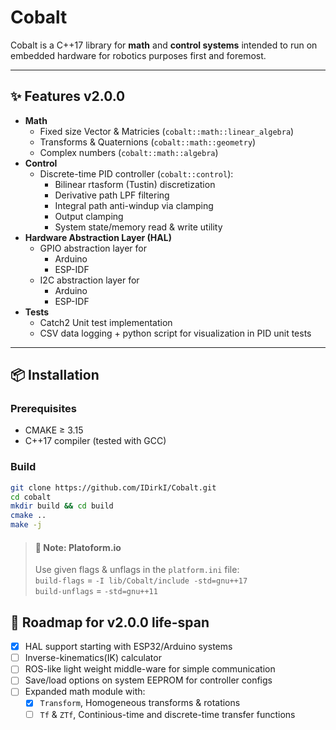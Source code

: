# Cobalt

Cobalt is a C++17 library for **math** and **control systems** intended to run on embedded hardware for robotics purposes first and foremost.

---

## ✨ Features v2.0.0
- **Math**
    - Fixed size Vector & Matricies (`cobalt::math::linear_algebra`)
    - Transforms & Quaternions (`cobalt::math::geometry`) 
    - Complex numbers (`cobalt::math::algebra`)
- **Control**
    - Discrete-time PID controller (`cobalt::control`):
        - Bilinear rtasform (Tustin) discretization
        - Derivative path LPF filtering
        - Integral path anti-windup via clamping
        - Output clamping
        - System state/memory read & write utility
- **Hardware Abstraction Layer (HAL)**
    - GPIO abstraction layer for
        - Arduino
        - ESP-IDF
    - I2C abstraction layer for
        - Arduino
        - ESP-IDF
- **Tests**
    - Catch2 Unit test implementation
    - CSV data logging + python script for visualization in PID unit tests

---

## 📦 Installation
### Prerequisites
 - CMAKE ≥ 3.15
 - C++17 compiler (tested with GCC)

### Build
``` bash
git clone https://github.com/IDirkI/Cobalt.git
cd cobalt
mkdir build && cd build
cmake ..
make -j
```

> #### 🐜 Note:  Platoform.io
> Use given flags & unflags in the `platform.ini` file:\
> `build-flags` = `-I lib/Cobalt/include -std=gnu++17`\
> `build-unflags` = `-std=gnu++11`


## 🎯 Roadmap for v2.0.0 life-span
- [x] HAL support starting with ESP32/Arduino systems
- [ ] Inverse-kinematics(IK) calculator
- [ ] ROS-like light weight middle-ware for simple communication
- [ ] Save/load options on system EEPROM for controller configs
- [ ] Expanded math module with:
    - [x] `Transform`, Homogeneous transforms & rotations
    - [ ]  `Tf` & `ZTf`, Continious-time and discrete-time transfer functions  